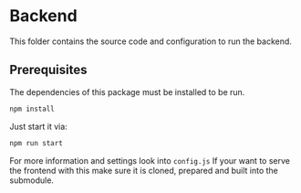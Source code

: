 # Backend

This folder contains the source code and configuration to run the backend.

## Prerequisites

The dependencies of this package must be installed to be run.
```bash
npm install
```

Just start it via:
```bash
npm run start
```

For more information and settings look into `config.js`
If your want to serve the frontend with this make sure it is cloned, prepared and built into the submodule.

